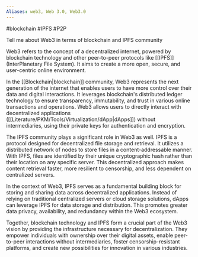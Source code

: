 ```yaml
---
Aliases: web3, Web 3.0, Web3.0
---
```

#blockchain #IPFS #P2P

Tell me about Web3 in terms of blockchain and IPFS community

Web3 refers to the concept of a decentralized internet, powered by blockchain technology and other peer-to-peer protocols like [[IPFS]] (InterPlanetary File System). It aims to create a more open, secure, and user-centric online environment.

In the [[Blockchain|blockchain]] community, Web3 represents the next generation of the internet that enables users to have more control over their data and digital interactions. It leverages blockchain's distributed ledger technology to ensure transparency, immutability, and trust in various online transactions and operations. Web3 allows users to directly interact with decentralized applications ([[Literature/PKM/Tools/Virtualization/dApp|dApps]]) without intermediaries, using their private keys for authentication and encryption.

The IPFS community plays a significant role in Web3 as well. IPFS is a protocol designed for decentralized file storage and retrieval. It utilizes a distributed network of nodes to store files in a content-addressable manner. With IPFS, files are identified by their unique cryptographic hash rather than their location on any specific server. This decentralized approach makes content retrieval faster, more resilient to censorship, and less dependent on centralized servers.

In the context of Web3, IPFS serves as a fundamental building block for storing and sharing data across decentralized applications. Instead of relying on traditional centralized servers or cloud storage solutions, dApps can leverage IPFS for data storage and distribution. This promotes greater data privacy, availability, and redundancy within the Web3 ecosystem.

Together, blockchain technology and IPFS form a crucial part of the Web3 vision by providing the infrastructure necessary for decentralization. They empower individuals with ownership over their digital assets, enable peer-to-peer interactions without intermediaries, foster censorship-resistant platforms, and create new possibilities for innovation in various industries.